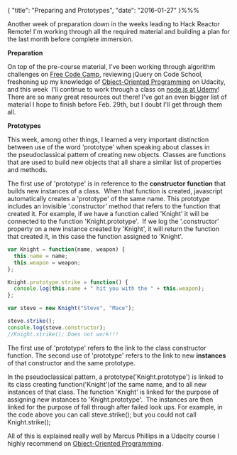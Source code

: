 { "title": "Preparing and Prototypes", "date": "2016-01-27" }%%%

Another week of preparation down in the weeks leading to Hack Reactor Remote! I'm working through all the required material and building a plan for the last month before complete immersion.

<strong>Preparation</strong>

On top of the pre-course material, I've been working through algorithm challenges on <a rel="noopener" href="http://www.freecodecamp.com/" target="_blank">Free Code Camp</a>, reviewing jQuery on Code School, freshening up my knowledge of <a rel="noopener" href="https://www.udacity.com/course/object-oriented-javascript--ud015" target="_blank">Object-Oriented Programming</a> on Udacity, and this week  I'll continue to work through a class on <a rel="noopener" href="https://www.udemy.com/understand-nodejs/learn/#/" target="_blank">node.js at Udemy</a>! There are so many great resources out there! I've got an even bigger list of material I hope to finish before Feb. 29th, but I doubt I'll get through them all.

<strong>Prototypes</strong>

This week, among other things, I learned a very important distinction between use of the word 'prototype' when speaking about classes in the pseudoclassical pattern of creating new objects. Classes are functions that are used to build new objects that all share a similar list of properties and methods.

The first use of 'prototype' is in reference to the <strong>constructor</strong> <strong>function</strong> that builds new instances of a class.  When that function is created, javascript automatically creates a 'prototype' of the same name. This prototype includes an invisible '.constructor' method that refers to the function that created it. For example, if we have a function called 'Knight' it will be connected to the function 'Knight.prototype'.  If we log the '.constructor' property on a new instance created by 'Knight', it will return the function that created it, in this case the function assigned to 'Knight'.

```javascript
var Knight = function(name, weapon) {
  this.name = name;
  this.weapon = weapon;
};

Knight.prototype.strike = function() {
  console.log(this.name + " hit you with the " + this.weapon);
};

var steve = new Knight("Steve", "Mace");

steve.strike();
console.log(steve.constructor);
//Knight.strike(); Does not work!!!
```

The first use of 'prototype' refers to the link to the class constructor function. The second use of 'prototype' refers to the link to new <strong>instances</strong> of that constructor and the same prototype.

In the pseudoclassical pattern, a prototype('Knight.prototype') is linked to its class creating function('Knight')of the same name, and to all new instances of that class. The function 'Knight' is linked for the purpose of assigning new instances to 'Knight.prototype'.  The instances are then linked for the purpose of fall through after failed look ups. For example, in the code above you can call steve.strike(); but you could not call Knight.strike();

All of this is explained really well by Marcus Phillips in a Udacity course I highly recommend on <a rel="noopener" href="https://www.udacity.com/course/object-oriented-javascript--ud015" target="_blank">Object-Oriented Programming</a>.
